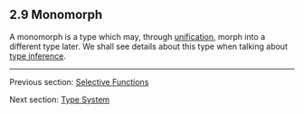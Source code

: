 ## 2.9 Monomorph

A monomorph is a type which may, through [unification](type-systemunification.md), morph into a different type later. We shall see details about this type when talking about [type inference](type-systemtype-inference.md).

---

Previous section: [Selective Functions](types-abstract-selective-functions.md)

Next section: [Type System](type-system.md)